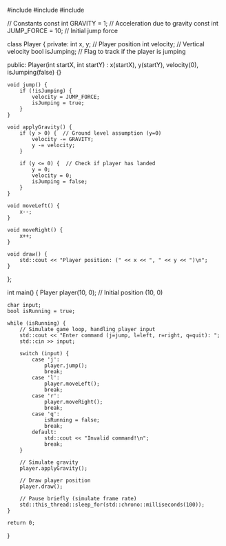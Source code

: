 #include <iostream>
#include <chrono>
#include <thread>

// Constants
const int GRAVITY = 1;   // Acceleration due to gravity
const int JUMP_FORCE = 10;  // Initial jump force

class Player {
private:
    int x, y;  // Player position
    int velocity;  // Vertical velocity
    bool isJumping;  // Flag to track if the player is jumping

public:
    Player(int startX, int startY) : x(startX), y(startY), velocity(0), isJumping(false) {}

    void jump() {
        if (!isJumping) {
            velocity = JUMP_FORCE;
            isJumping = true;
        }
    }

    void applyGravity() {
        if (y > 0) {  // Ground level assumption (y=0)
            velocity -= GRAVITY;
            y -= velocity;
        }

        if (y <= 0) {  // Check if player has landed
            y = 0;
            velocity = 0;
            isJumping = false;
        }
    }

    void moveLeft() {
        x--;
    }

    void moveRight() {
        x++;
    }

    void draw() {
        std::cout << "Player position: (" << x << ", " << y << ")\n";
    }
};

int main() {
    Player player(10, 0);  // Initial position (10, 0)

    char input;
    bool isRunning = true;

    while (isRunning) {
        // Simulate game loop, handling player input
        std::cout << "Enter command (j=jump, l=left, r=right, q=quit): ";
        std::cin >> input;

        switch (input) {
            case 'j':
                player.jump();
                break;
            case 'l':
                player.moveLeft();
                break;
            case 'r':
                player.moveRight();
                break;
            case 'q':
                isRunning = false;
                break;
            default:
                std::cout << "Invalid command!\n";
                break;
        }

        // Simulate gravity
        player.applyGravity();

        // Draw player position
        player.draw();

        // Pause briefly (simulate frame rate)
        std::this_thread::sleep_for(std::chrono::milliseconds(100));
    }

    return 0;
}
